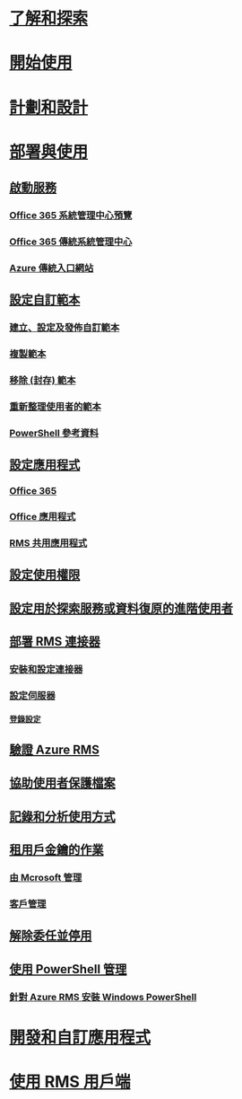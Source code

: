 # [了解和探索](/rights-management/understand-explore/azure-rights-management)
# [開始使用](/rights-management/get-started/requirements-azure-rms)
# [計劃和設計](/rights-management/plan-design/deployment-roadmap)
# [部署與使用](./activate-service.md)
## [啟動服務](./activate-service.md)
### [Office 365 系統管理中心預覽](./activate-office365-preview.md)
### [Office 365 傳統系統管理中心](./activate-office365-classic.md)
### [Azure 傳統入口網站](./activate-azure-classic.md)
## [設定自訂範本](./configure-custom-templates.md)
### [建立、設定及發佈自訂範本](./create-template.md) 
### [複製範本](./copy-template.md)
### [移除 (封存) 範本](./remove-template.md) 
### [重新整理使用者的範本](./refresh-templates.md)
### [PowerShell 參考資料](./configure-templates-with-powershell.md)
## [設定應用程式](./configure-applications.md)
### [Office 365](./configure-office365.md)
### [Office 應用程式](./configure-office-apps.md)
### [RMS 共用應用程式](./configure-sharing-app.md)
## [設定使用權限](./configure-usage-rights.md)
## [設定用於探索服務或資料復原的進階使用者](./configure-super-users.md)
## [部署 RMS 連接器](./deploy-rms-connector.md)
### [安裝和設定連接器](./install-configure-rms-connector.md)
### [設定伺服器](./configure-servers-rms-connector.md)
#### [登錄設定](./rms-connector-registry-settings.md)
## [驗證 Azure RMS](./verify.md)
## [協助使用者保護檔案](./help-users.md)
## [記錄和分析使用方式](./log-analyze-usage.md)
## [租用戶金鑰的作業](./operations-tenant-key.md)
### [由 Mcrosoft 管理](./operations-microsoft-managed-tenant-key.md)
### [客戶管理](./operations-customer-managed-tenant-key.md)
## [解除委任並停用](./decommission-deactivate.md)
## [使用 PowerShell 管理](./administer-powershell.md)
### [針對 Azure RMS 安裝 Windows PowerShell](./install-powershell.md)
# [開發和自訂應用程式](/rights-management/develop/developers-guide)
# [使用 RMS 用戶端](/rights-management/rms-client/use-client)


<!--HONumber=Apr16_HO3-->


